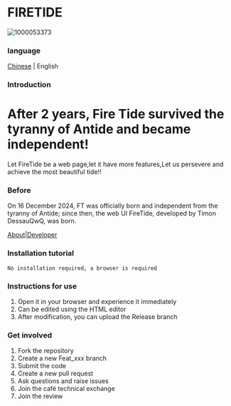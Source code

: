 # FIRETIDE

![1000053373](https://github.com/user-attachments/assets/658c37b4-8341-4600-b70a-a9d7ef10e2ff)

### language

[Chinese](./README.md) | English

### Introduction

# After 2 years, Fire Tide survived the tyranny of Antide and became independent!
Let FireTide be a web page,let it have more features,Let us persevere and achieve the most beautiful tide!!

### Before

On 16 December 2024, FT was officially born and independent from the tyranny of Antide; since then, the web UI FireTide, developed by Timon DessauQwQ, was born.

[About](./other/About.en.md)|[Developer](./开发人员名单.md)

### Installation tutorial

    No installation required, a browser is required

### Instructions for use

1. Open it in your browser and experience it immediately
2. Can be edited using the HTML editor
3. After modification, you can upload the Release branch

### Get involved

1. Fork the repository
2. Create a new Feat_xxx branch
3. Submit the code
4. Create a new pull request
5. Ask questions and raise issues
6. Join the café technical exchange
7. Join the review

